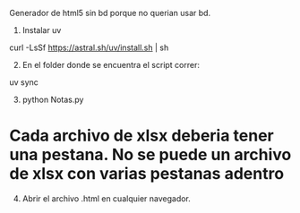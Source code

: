 Generador de html5 sin bd porque no querian usar bd.

1. Instalar uv

curl -LsSf <https://astral.sh/uv/install.sh> | sh

2. En el folder donde se encuentra el script correr:

uv sync

3. python Notas.py

# Cada archivo de xlsx deberia tener una pestana. No se puede un archivo de xlsx con varias pestanas adentro

4. Abrir el archivo .html en cualquier navegador.
